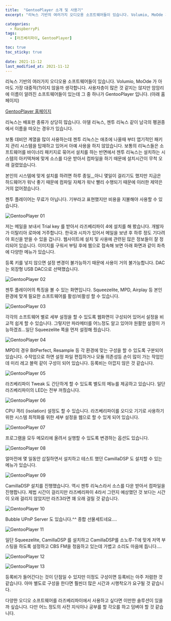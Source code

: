 ```yaml
---
title:  "GentooPlayer 소개 및 사용기"
excerpt: "리눅스 기반의 여러가지 오디오용 소프트웨어들이 있습니다. Volumio, MoOde 가 아마도 가장 대중적(?)이지 않을까 생각합니다. 사용자층이 많은 것 같지는 않지만 암암리에 이름이 알려진 소프트웨어들이 있는데 그 중 하나가 GentooPlayer 입니다."

categories:
  - RaspberryPi
tags:
  - [라즈베리파이, GentooPlayer]

toc: true
toc_sticky: true
 
date: 2021-11-12
last_modified_at: 2021-11-12
---
```

리눅스 기반의 여러가지 오디오용 소프트웨어들이 있습니다. Volumio, MoOde 가 아마도 가장 대중적(?)이지 않을까 생각합니다. 사용자층이 많은 것 같지는 않지만 암암리에 이름이 알려진 소프트웨어들이 있는데 그 중 하나가 GentooPlayer 입니다. (아래 홈페이지) 

[GentooPlayer 홈페이지](https://gentooplayers.com/)

리눅스는 배포판 종류가 상당히 많습니다. 아델 리눅스, 젠투 리눅스 같이 남극의 펭권종에서 이름을 따오는 경우가 있습니다. ​

보통 데비안 계열을 많이 사용하는데 젠투 리눅스는 애초에 나올때 부터 엽기적인 패키지 관리 시스템을 탑재하고 있어서 아예 사용을 하지 않았습니다. 보통의 리눅스들은 소프트웨어를 바이너리 패키지로 묶어서 설치를 하는 반면에서 젠투 리눅스는 설치하는 시스템의 아키텍쳐에 맞게 소스를 다운 받아서 컴파일을 하기 때문에 설치시간이 무척 오래 걸렸었습니다. 

본인의 시스템에 맞게 설치를 하려면 하루 종일,,,아니 몇일이 걸리기도 했지만 지금은 하드웨어가 워낙 좋기 때문에 컴파일 자체가 워낙 빨리 수행되기 때문에 이러한 제약은 거의 없어졌습니다. 

젠투 플레이어는 무료가 아닙니다. 기부라고 표현했지만 비용을 지불해야 사용할 수 있습니다.

![GentooPlayer 01](/assets/images/GentooPlayer-01.png)

저는 메일을 보내서 Trial key 를 받아서 라즈베리파이 4에 설치를 해 봤습니다. 개발자가 이탈리아 로마에 거주합니다. 한국과 시차가 있어서 메일을 보낸 후 하루 정도 기다려야 회신을 받을 수 있을 겁니다.
​
웹사이트에 설치 및 사용에 관련된 많은 정보들이 잘 정리되어 있습니다. 이미지를 구워서 부팅 후에 웹으로 접속해 보면  아래 화면과 같이 좌측에 다양한 메뉴가 있습니다. 

등록 키를 넣지 않으면 설정 변경이 불가능하기 때문에 사용이 거의 불가능합니다. DAC는 외장형 USB DAC으로 선택했습니다.

![GentooPlayer 02](/assets/images/GentooPlayer-02.png)

젠투 플레이어의 특징을 볼 수 있는 화면입니다. Squeezelite, MPD, Airplay 등 본인 환경에 맞게 필요한 소프트웨어를 활성/비활성 할 수 있습니다.

![GentooPlayer 03](/assets/images/GentooPlayer-03.png)

각각의 소프트웨어 별로 세부 설정을 할 수 있도록 웹화면이 구성되어 있어서 설정을 비교적 쉽게 할 수 있습니다. 그렇지만 파라메터를 어느정도 알고 있어야 원활한 설정이 가능하겠죠...일단 Squeezelite 쪽을 먼저 설정해 줬습니다.

![GentooPlayer 04](/assets/images/GentooPlayer-04.png)

MPD의 경우 BitPerfect, Resample 등 각 환경에 맞는 구성을 할 수 있도록 구분되어 있습니다. 수작업으로 하면 설정 파일 편집하거나 모듈 의존성등 손이 많이 가는 작업인데 미리 레고 블럭 같이 구성이 되어 있습니다. 등록비는 아깝지 않은 것 같습니다.

![GentooPlayer 05](/assets/images/GentooPlayer-05.png)

라즈베리파이 Tweak 도 간단하게 할 수 있도록 별도의 메뉴를 제공하고 있습니다. 일단 라즈베리파이의 LED는 전부 꺼줬습니다.

![GentooPlayer 06](/assets/images/GentooPlayer-06.png)

CPU 격리 (isolation) 설정도 할 수 있습니다. 라즈베리파이를 오디오 기기로 사용하기 위한 시스템 최적화를 위한 세부 설정을 웹으로 할 수 있게 되어 있습니다.

![GentooPlayer 07](/assets/images/GentooPlayer-07.png)

프로그램을 모두 메모리에 올려서 실행할 수 있도록 변경하는 옵션도 있습니다.

![GentooPlayer 08](/assets/images/GentooPlayer-08.png)

얼마전에 몇 일동안 삽질하면서 설치하고 테스트 했던 CamillaDSP 도 설치할 수 있는 메뉴가 있습니다. 

![GentooPlayer 09](/assets/images/GentooPlayer-09.png)

CamillaDSP 설치를 진행했습니다. 역시 젠투 리눅스라서 소스를 다운 받아서 컴파일을 진행합니다. 제법 시간이 걸리지만 라즈베리파이 4라서 그런지 예상했던 것 보다는 시간이 오래 걸리지 않았지만 라즈3라면 꽤 오래 걸릴 것 같습니다.

![GentooPlayer 10](/assets/images/GentooPlayer-10.png)

Bubble UPnP Server 도 있습니다.^^ 종합 선물세트네요....

![GentooPlayer 11](/assets/images/GentooPlayer-11.png)

일단 Squeezelite, CamillaDSP 를 설치하고 CamillaDSP를 소노루-T에 맞게 저역 부스팅을 하도록 설정하고 CBS FM을 청음하고 있는데 가볍고 소리도 마음에 듭니다....

![GentooPlayer 12](/assets/images/GentooPlayer-12.png)

![GentooPlayer 13](/assets/images/GentooPlayer-13.png)

등록비가 들어간다는 것이 단점일 수 있지만 이정도 구성이면 등록비는 아주 저렴한 것 같습니다. 아마 별도로 구성을 한다면 훨씬더 많은 시간과 시행착오가 요구될 것 같습니다. 

다양한 오디오 소프트웨어를 라즈베리파이에서 사용하고 싶다면 이만한 솔루션이 있을까 싶습니다. 다만 어느 정도의 사전 지식이나 공부를 할 각오를 하고 덤벼야 할 것 같습니다.